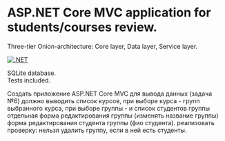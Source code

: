 # ASP.NET Core MVC application for students/courses review.

Three-tier Onion-architecture: Core layer, Data layer, Service layer.

[![.NET](https://github.com/WaterSeer/UniversityProject/actions/workflows/dotnet.yml/badge.svg?branch=master)](https://github.com/WaterSeer/UniversityProject/actions/workflows/dotnet.yml)

SQLite database.  
Tests included. 

Создать приложение ASP.NET Core MVC для вывода данных (задача №6) 
должно выводить список курсов, при выборе курса - групп выбранного курса, при выборе группы - и список студентов группы
отдельная форма редактирования группы (изменять название группы)
форма редактирования студента группы (фио студента).
реализовать проверку: нельзя удалить группу, если в ней есть студенты.
